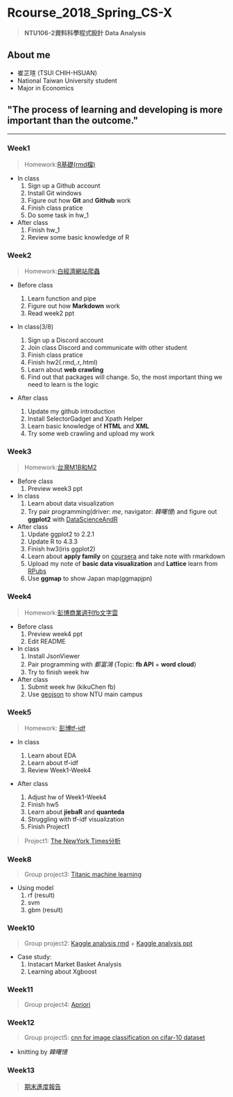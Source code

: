 # Rcourse_2018_Spring_CS-X 
> **NTU106-2資料科學程式設計**
> **Data Analysis**

## About me
* 崔芷瑄 (TSUI CHIH-HSUAN)
* National Taiwan University student
* Major in Economics

## "The process of learning and developing is more important than the outcome."
---
### Week1
> Homework:[R基礎(rmd檔)](https://github.com/viviantsui0514/Rcourses2018/blob/master/Week1/hw/R%E5%9F%BA%E7%A4%8E.Rmd)

* In class 
  1. Sign up a Github account
  2. Install Git windows
  3. Figure out how **Git** and **Github** work
  4. Finish class pratice
  5. Do some task in hw_1
* After class
  1. Finish hw_1
  2. Review some basic knowledge of R

### Week2
> Homework:[白經濟網站爬蟲](https://viviantsui0514.github.io/Rcourses2018/Week2/hw/%E7%99%BD%E7%B6%93%E6%BF%9F%E7%B6%B2%E7%AB%99%E7%88%AC%E8%9F%B2.html)

* Before class
  1. Learn function and pipe
  2. Figure out how **Markdown** work
  3. Read week2 ppt
  
* In class(3/8)
  1. Sign up a Discord account
  2. Join class Discord and communicate with other student
  3. Finish class pratice
  4. Finish hw2(.rmd,.r,.html)
  5. Learn about **web crawling**
  6. Find out that packages will change. So, the most important thing we need to learn is the logic

* After class
  1. Update my github introduction
  2. Install SelectorGadget and Xpath Helper
  3. Learn basic knowledge of **HTML** and **XML**
  4. Try some web crawling and upload my work
   
### Week3
> Homework:[台灣M1B和M2](https://viviantsui0514.github.io/Rcourses2018/Week3/hw/%E5%8F%B0%E7%81%A3M1B%E5%92%8CM2.html)

* Before class
  1. Preview week3 ppt
* In class
  1. Learn about data visualization
  2. Try pair programming(driver: *me*, navigator: *韓曙憶*) and figure out **ggplot2** with [DataScienceAndR](http://datascienceandr.org/note/03-RVisualization-03-ggplot2.html)
* After class
  1. Update ggplot2 to 2.2.1 
  2. Update R to 4.3.3
  3. Finish hw3(iris ggplot2)
  4. Learn about **apply family** on [coursera](https://www.coursera.org/learn/r-programming/home/welcome) and take note with rmarkdown
  5. Upload my note of **basic data visualization** and **Lattice** learn from [RPubs](https://rpubs.com/skydome20/R-Note4-Plotting_System)
  6. Use **ggmap** to show Japan map(ggmapjpn)
  
### Week4
> Homework:[彭博商業週刊fb文字雲](https://viviantsui0514.github.io/Rcourses2018/Week4/hw/%E5%BD%AD%E5%8D%9Afb.html)

* Before class
  1. Preview week4 ppt
  2. Edit README
* In class
  1. Install JsonViewer
  2. Pair programming with *鄭富鴻* (Topic: **fb API** + **word cloud**)
  3. Try to finish week hw
* After class
  1. Submit week hw (kikuChen fb)
  2. Use [geojson](http://geojson.io/#map=2/20.0/0.0) to show NTU main campus

### Week5
> Homework: [彭博tf-idf](https://viviantsui0514.github.io/Rcourses2018/Week5/hw/%E5%BD%AD%E5%8D%9Atf-idf.html)

 * In class
   1. Learn about EDA
   2. Learn about tf-idf
   2. Review Week1-Week4
   
 * After class
   1. Adjust hw of Week1-Week4
   2. Finish hw5
   3. Learn about **jiebaR** and **quanteda** 
   4. Struggling with tf-idf visualization
   5. Finish Project1
   
 > Project1: [The NewYork Times分析](https://viviantsui0514.github.io/Rcourses2018/Project1/The_NewYork_Times_%E5%88%86%E6%9E%90.html)
 
 ### Week8
 > Group project3: [Titanic machine learning](https://viviantsui0514.github.io/Rcourses2018/Project3/project3.html)
 
 * Using model
   1. rf (result)
   2. svm
   3. gbm (result)
 
 ### Week10
 > Group project2:  [Kaggle analysis rmd](https://viviantsui0514.github.io/Rcourses2018/Project2/Project2.html)
                   + [Kaggle analysis ppt](https://viviantsui0514.github.io/Rcourses2018/Project2/project2.ppt)
 * Case study: 
   1. Instacart Market Basket Analysis
   2. Learning about Xgboost
 
 
 ### Week11
 > Group project4:  [Apriori](https://viviantsui0514.github.io/Rcourses2018/Project4/project4.html)
 
 ### Week12
 > Group project5:  [cnn for image classification on cifar-10 dataset](https://viviantsui0514.github.io/Rcourses2018/Project5/project5.html)
 * knitting by *韓曙憶*

 ### Week13
 > [期末進度報告](https://viviantsui0514.github.io/Rcourses2018/Week13/期末進度報告.pptx)
